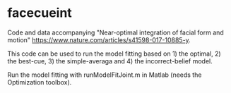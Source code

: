 # facecueint
Code and data accompanying "Near-optimal integration of facial form and motion" https://www.nature.com/articles/s41598-017-10885-y.

This code can be used to run the model fitting based on 1) the optimal, 2) the best-cue, 3) the simple-averaga and 4) the incorrect-belief model.

Run the model fitting with runModelFitJoint.m in Matlab (needs the Optimization toolbox).
